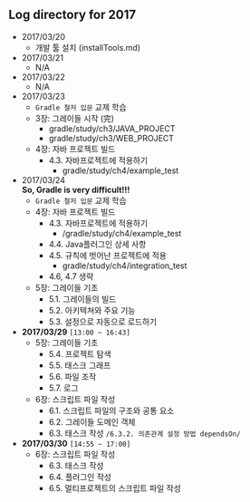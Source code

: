 ## Log directory for 2017

* 2017/03/20
    * 개발 툴 설치 (installTools.md)
* 2017/03/21
    * N/A
* 2017/03/22
    * N/A
* 2017/03/23
    * `Gradle 철저 입문` 교제 학습
    * 3장: 그레이들 시작 (完)
        * gradle/study/ch3/JAVA_PROJECT
        * gradle/study/ch3/WEB_PROJECT
    * 4장: 자바 프로젝트 빌드
        * 4.3. 자바프로젝트에 적용하기
            *  gradle/study/ch4/example_test
* 2017/03/24  
**So, Gradle is very difficult!!!**
    * `Gradle 철저 입문` 교제 학습
    * 4장: 자바 프로젝트 빌드
        * 4.3. 자바프로젝트에 적용하기
            * /gradle/study/ch4/example_test
        * 4.4. Java플러그인 상세 사항
        * 4.5. 규칙에 벗어난 프로젝트에 적용
            * gradle/study/ch4/integration_test
        * 4.6, 4.7 생략 
    * 5장: 그레이들 기초
        * 5.1. 그레이들의 빌드
        * 5.2. 아키텍쳐와 주요 기능
        * 5.3. 설정으로 자동으로 로드하기
* __2017/03/29__ `[13:00 ~ 16:43]`
    * 5장: 그레이들 기초
        * 5.4. 프로젝트 탐색
        * 5.5. 태스크 그래프
        * 5.6. 파일 조작
        * 5.7. 로그
    * 6장: 스크립트 파일 작성
        * 6.1. 스크립트 파일의 구조와 공통 요소
        * 6.2. 그레이들 도메인 객체
        * 6.3. 태스크 작성 `/6.3.2. 의존관계 설정 방법 dependsOn/`
* __2017/03/30__ `[14:55 ~ 17:00]`
    * 6장: 스크립트 파일 작성
        * 6.3. 태스크 작성
        * 6.4. 플러그인 작성
        * 6.5. 멀티프로젝트의 스크립트 파일 작성

